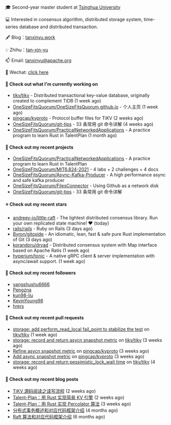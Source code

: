 🎓 Second-year master student at [Tsinghua University](https://www.tsinghua.edu.cn/)

💻 Interested in consensus algorithm, distributed storage system, time-series database and distributed transaction.

🖋 Blog：[tanxinyu.work](https://tanxinyu.work)

💡 Zhihu：[tan-xin-yu](https://www.zhihu.com/people/tan-xin-yu-22)

📫 Email: [tanxinyu@apache.org](mailto:tanxinyu@apache.org)

💬 Wechat: [click here](https://github.com/LebronAl/LebronAl/issues/1)

#### 👷 Check out what I'm currently working on

- [tikv/tikv](https://github.com/tikv/tikv) - Distributed transactional key-value database, originally created to complement TiDB (1 week ago)
- [OneSizeFitsQuorum/OneSizeFitsQuorum.github.io](https://github.com/OneSizeFitsQuorum/OneSizeFitsQuorum.github.io) - 个人主页 (1 week ago)
- [pingcap/kvproto](https://github.com/pingcap/kvproto) - Protocol buffer files for TiKV (2 weeks ago)
- [OneSizeFitsQuorum/git-tips](https://github.com/OneSizeFitsQuorum/git-tips) - 33 条常用 git 命令详解 (4 weeks ago)
- [OneSizeFitsQuorum/PracticalNetworkedApplications](https://github.com/OneSizeFitsQuorum/PracticalNetworkedApplications) - A practice program to learn Rust in TalentPlan (1 month ago)

#### 🌱 Check out my recent projects

- [OneSizeFitsQuorum/PracticalNetworkedApplications](https://github.com/OneSizeFitsQuorum/PracticalNetworkedApplications) - A practice program to learn Rust in TalentPlan
- [OneSizeFitsQuorum/MIT6.824-2021](https://github.com/OneSizeFitsQuorum/MIT6.824-2021) - 4 labs &#43; 2 challenges &#43; 4 docs
- [OneSizeFitsQuorum/Async-Kafka-Producer](https://github.com/OneSizeFitsQuorum/Async-Kafka-Producer) - A high performance async and safe kafka producer
- [OneSizeFitsQuorum/FilesConnector](https://github.com/OneSizeFitsQuorum/FilesConnector) - Using Github as a network disk
- [OneSizeFitsQuorum/git-tips](https://github.com/OneSizeFitsQuorum/git-tips) - 33 条常用 git 命令详解

#### ⭐ Check out my recent stars

- [andreev-io/little-raft](https://github.com/andreev-io/little-raft) - The lightest distributed consensus library. Run your own replicated state machine! ❤️ (today)
- [rails/rails](https://github.com/rails/rails) - Ruby on Rails (3 days ago)
- [Byron/gitoxide](https://github.com/Byron/gitoxide) - An idiomatic, lean, fast &amp; safe pure Rust implementation of Git (3 days ago)
- [korandoru/dryad](https://github.com/korandoru/dryad) - Distributed consensus system with Map interface based on Apache Ratis (1 week ago)
- [hyperium/tonic](https://github.com/hyperium/tonic) - A native gRPC client &amp; server implementation with async/await support. (1 week ago)

#### 👯 Check out my recent followers

- [yangshushu6666](https://github.com/yangshushu6666)
- [Pengzna](https://github.com/Pengzna)
- [kun98-liu](https://github.com/kun98-liu)
- [KevinYoung98](https://github.com/KevinYoung98)
- [hrers](https://github.com/hrers)

#### 🔨 Check out my recent pull requests

- [storage: add perform_read_local fail_point  to stabilize the test](https://github.com/tikv/tikv/pull/13427) on [tikv/tikv](https://github.com/tikv/tikv) (1 week ago)
- [storage: record and return asycn snapshot metric](https://github.com/tikv/tikv/pull/13358) on [tikv/tikv](https://github.com/tikv/tikv) (3 weeks ago)
- [Refine asycn snapshot metric](https://github.com/pingcap/kvproto/pull/978) on [pingcap/kvproto](https://github.com/pingcap/kvproto) (3 weeks ago)
- [Add async snapshot metric](https://github.com/pingcap/kvproto/pull/974) on [pingcap/kvproto](https://github.com/pingcap/kvproto) (3 weeks ago)
- [storage: record and return pessimistic_lock_wait time](https://github.com/tikv/tikv/pull/13309) on [tikv/tikv](https://github.com/tikv/tikv) (4 weeks ago)

#### 📜 Check out my recent blog posts

- [TiKV 源码阅读之读写流程](https://tanxinyu.work/tikv-source-code-reading/) (2 weeks ago)
- [Talent-Plan：用 Rust 实现简易 KV 引擎](https://tanxinyu.work/naive-kvengine-in-rust/) (2 weeks ago)
- [Talent-Plan：用 Rust 实现 Percolator 算法](https://tanxinyu.work/percolator-in-rust/) (3 weeks ago)
- [分布式事务概述和对应代码框架介绍](https://tanxinyu.work/talent-plan-transaction-talk/) (4 months ago)
- [Raft 算法和对应代码框架介绍](https://tanxinyu.work/talent-plan-raft-talk/) (6 months ago)

